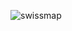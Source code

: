 ![swissmap](https://github.com/niciamcompi/data-visualization/assets/32332141/387e18cd-9fa8-4e62-b882-a912e417905d)
